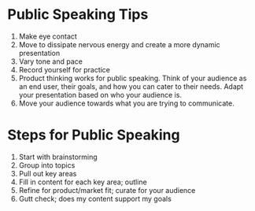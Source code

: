 # Public Speaking Tips

1. Make eye contact
2. Move to dissipate nervous energy and create a more dynamic presentation 
3. Vary tone and pace 
4. Record yourself for practice 
5. Product thinking works for public speaking. Think of your audience as an end user, their goals, and how you can cater to their needs. Adapt your presentation based on who your audience is. 
6. Move your audience towards what you are trying to communicate. 

# Steps for Public Speaking

1. Start with brainstorming
2. Group into topics
3. Pull out key areas 
4. Fill in content for each key area; outline  
5. Refine for product/market fit; curate for your audience 
6. Gutt check; does my content support my goals 




